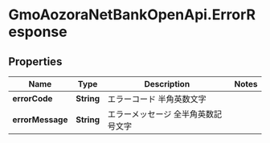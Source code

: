 # GmoAozoraNetBankOpenApi.ErrorResponse

## Properties
Name | Type | Description | Notes
------------ | ------------- | ------------- | -------------
**errorCode** | **String** | エラーコード 半角英数文字  | 
**errorMessage** | **String** | エラーメッセージ 全半角英数記号文字  | 


